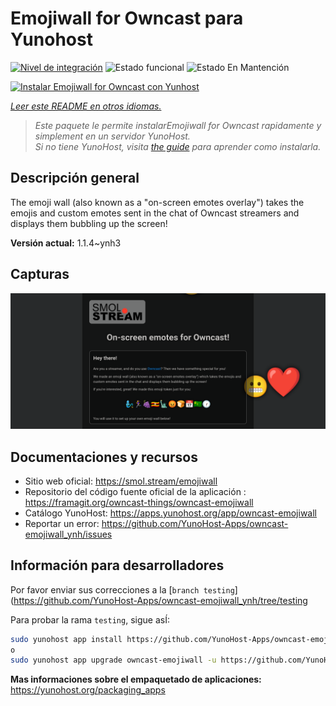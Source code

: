 <!--
Este archivo README esta generado automaticamente<https://github.com/YunoHost/apps/tree/master/tools/readme_generator>
No se debe editar a mano.
-->

# Emojiwall for Owncast para Yunohost

[![Nivel de integración](https://dash.yunohost.org/integration/owncast-emojiwall.svg)](https://ci-apps.yunohost.org/ci/apps/owncast-emojiwall/) ![Estado funcional](https://ci-apps.yunohost.org/ci/badges/owncast-emojiwall.status.svg) ![Estado En Mantención](https://ci-apps.yunohost.org/ci/badges/owncast-emojiwall.maintain.svg)

[![Instalar Emojiwall for Owncast con Yunhost](https://install-app.yunohost.org/install-with-yunohost.svg)](https://install-app.yunohost.org/?app=owncast-emojiwall)

*[Leer este README en otros idiomas.](./ALL_README.md)*

> *Este paquete le permite instalarEmojiwall for Owncast rapidamente y simplement en un servidor YunoHost.*  
> *Si no tiene YunoHost, visita [the guide](https://yunohost.org/install) para aprender como instalarla.*

## Descripción general

The emoji wall (also known as a "on-screen emotes overlay") takes the emojis and custom emotes sent in the chat of Owncast streamers and displays them bubbling up the screen!


**Versión actual:** 1.1.4~ynh3

## Capturas

![Captura de Emojiwall for Owncast](./doc/screenshots/emojiwall.png)

## Documentaciones y recursos

- Sitio web oficial: <https://smol.stream/emojiwall>
- Repositorio del código fuente oficial de la aplicación : <https://framagit.org/owncast-things/owncast-emojiwall>
- Catálogo YunoHost: <https://apps.yunohost.org/app/owncast-emojiwall>
- Reportar un error: <https://github.com/YunoHost-Apps/owncast-emojiwall_ynh/issues>

## Información para desarrolladores

Por favor enviar sus correcciones a la [`branch testing`](https://github.com/YunoHost-Apps/owncast-emojiwall_ynh/tree/testing

Para probar la rama `testing`, sigue asÍ:

```bash
sudo yunohost app install https://github.com/YunoHost-Apps/owncast-emojiwall_ynh/tree/testing --debug
o
sudo yunohost app upgrade owncast-emojiwall -u https://github.com/YunoHost-Apps/owncast-emojiwall_ynh/tree/testing --debug
```

**Mas informaciones sobre el empaquetado de aplicaciones:** <https://yunohost.org/packaging_apps>
